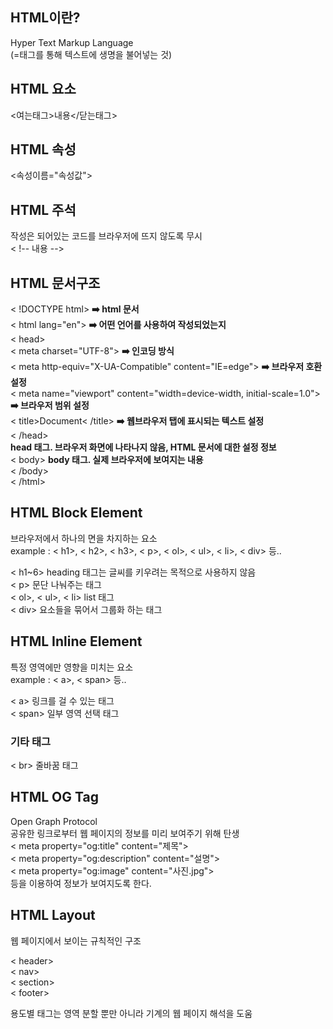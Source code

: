 ## HTML이란?
Hyper Text Markup Language   
(=태그를 통해 텍스트에 생명을 불어넣는 것)

## HTML 요소
<여는태그>내용</닫는태그>

## HTML 속성
<속성이름="속성값">

## HTML 주석
작성은 되어있는 코드를 브라우저에 뜨지 않도록 무시   
< !-- 내용 -->

## HTML 문서구조
< !DOCTYPE html> **➡️ html 문서**  
< html lang="en"> **➡️ 어떤 언어를 사용하여 작성되었는지**   
< head>   
    < meta charset="UTF-8"> **➡️ 인코딩 방식**   
    < meta http-equiv="X-UA-Compatible" content="IE=edge"> **➡️ 브라우저 호환 설정**     
    < meta name="viewport" content="width=device-width, initial-scale=1.0"> **➡️ 브라우저 범위 설정**     
    < title>Document< /title> **➡️ 웹브라우저 탭에 표시되는 텍스트 설정**   
< /head>   
**head 태그. 브라우저 화면에 나타나지 않음, HTML 문서에 대한 설정 정보**   
< body>
**body 태그. 실제 브라우저에 보여지는 내용**   
< /body>   
< /html>

## HTML Block Element
브라우저에서 하나의 면을 차지하는 요소   
example : < h1>, < h2>, < h3>, < p>, < ol>, < ul>, < li>, < div> 등..

< h1~6> heading 태그는 글씨를 키우려는 목적으로 사용하지 않음   
< p> 문단 나눠주는 태그   
< ol>, < ul>, < li> list 태그   
< div> 요소들을 묶어서 그룹화 하는 태그

## HTML Inline Element
특정 영역에만 영향을 미치는 요소   
example : < a>, < span> 등..

< a> 링크를 걸 수 있는 태그   
< span> 일부 영역 선택 태그

### 기타 태그
< br> 줄바꿈 태그

## HTML OG Tag
Open Graph Protocol   
공유한 링크로부터 웹 페이지의 정보를 미리 보여주기 위해 탄생   
< meta property="og:title" content="제목">   
< meta property="og:description" content="설명">   
< meta property="og:image" content="사진.jpg">   
등을 이용하여 정보가 보여지도록 한다.

## HTML Layout
웹 페이지에서 보이는 규칙적인 구조

< header>   
< nav>   
< section>   
< footer>

용도별 태그는 영역 분할 뿐만 아니라 기계의 웹 페이지 해석을 도움